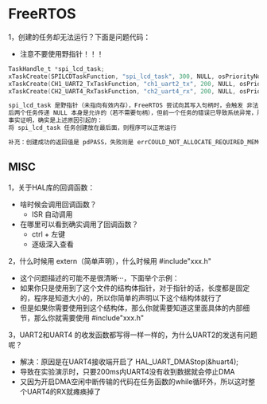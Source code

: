 # FreeRTOS

1，创建的任务却无法运行？下面是问题代码：

- 注意不要使用野指针！！！

```c
TaskHandle_t *spi_lcd_task;
xTaskCreate(SPILCDTaskFunction, "spi_lcd_task", 300, NULL, osPriorityNormal, spi_lcd_task);
xTaskCreate(CH1_UART2_TxTaskFunction, "ch1_uart2_tx", 200, NULL, osPriorityNormal, NULL);
xTaskCreate(CH2_UART4_RxTaskFunction, "ch2_uart4_rx", 200, NULL, osPriorityNormal, NULL);

spi_lcd_task 是野指针（未指向有效内存），FreeRTOS 尝试向其写入句柄时，会触发 非法内存访问（如 HardFault 异常），导致系统崩溃，后续任务根本没机会创建。
后两个任务传递 NULL 本身是允许的（若不需要句柄），但前一个任务的错误已导致系统异常，所以它们也无法运行。
事实证明，确实是上述原因引起的：
将 spi_lcd_task 任务创建放在最后面，则程序可以正常运行

补充：创建成功的返回值是 pdPASS，失败则是 errCOULD_NOT_ALLOCATE_REQUIRED_MEMORY（失败只可能是这个原因）
```

## MISC

1，关于HAL库的回调函数：

- 啥时候会调用回调函数？
  - ISR 自动调用
- 在哪里可以看到确实调用了回调函数？
  - ctrl + 左键
  - 逐级深入查看

2，什么时候用 extern（简单声明），什么时候用 #include"xxx.h"

- 这个问题描述的可能不是很清晰···，下面举个示例：
- 如果你只是使用到了这个文件的结构体指针，对于指针的话，长度都是固定的，程序是知道大小的，所以你简单的声明以下这个结构体就行了
- 但是如果你需要使用到这个结构体，那么你就需要知道这里面具体的内部细节，那么你就需要使用 #include"xxx.h"

3，UART2和UART4 的收发函数都写得一样一样的，为什么UART2的发送有问题呢？

- 解决：原因是在UART4接收端开启了 HAL_UART_DMAStop(&huart4);
- 导致在实验演示时，只要200ms内UART4没有收到数据就会停止DMA
- 又因为开启DMA空闲中断传输的代码在任务函数的while循环外，所以这时整个UART4的RX就瘫痪掉了
